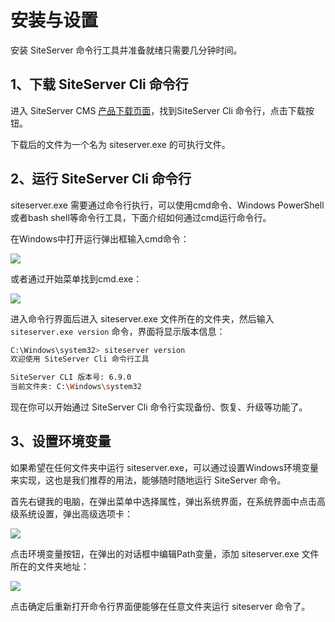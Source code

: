 # 安装与设置

安装 SiteServer 命令行工具并准备就绪只需要几分钟时间。

## 1、下载 SiteServer Cli 命令行

进入 SiteServer CMS [产品下载页面](https://www.siteserver.cn/cms/)，找到SiteServer Cli 命令行，点击下载按钮。

下载后的文件为一个名为 siteserver.exe 的可执行文件。

## 2、运行 SiteServer Cli 命令行

siteserver.exe 需要通过命令行执行，可以使用cmd命令、Windows PowerShell或者bash shell等命令行工具，下面介绍如何通过cmd运行命令行。

在Windows中打开运行弹出框输入cmd命令：

![](/assets/setup/01.png)

或者通过开始菜单找到cmd.exe：

![](/assets/setup/02.jpg)

进入命令行界面后进入 siteserver.exe 文件所在的文件夹，然后输入 `siteserver.exe version` 命令，界面将显示版本信息：

``` sh
C:\Windows\system32> siteserver version
欢迎使用 SiteServer Cli 命令行工具

SiteServer CLI 版本号: 6.9.0
当前文件夹: C:\Windows\system32
```

现在你可以开始通过 SiteServer Cli 命令行实现备份、恢复、升级等功能了。

## 3、设置环境变量

如果希望在任何文件夹中运行 siteserver.exe，可以通过设置Windows环境变量来实现，这也是我们推荐的用法，能够随时随地运行 SiteServer 命令。

首先右键我的电脑，在弹出菜单中选择属性，弹出系统界面，在系统界面中点击高级系统设置，弹出高级选项卡：

![](/assets/setup/04.png)

点击环境变量按钮，在弹出的对话框中编辑Path变量，添加 siteserver.exe 文件所在的文件夹地址：

![](/assets/setup/05.png)

点击确定后重新打开命令行界面便能够在任意文件夹运行 siteserver 命令了。